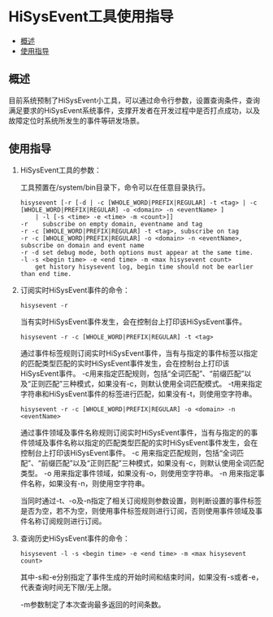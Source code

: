 # HiSysEvent工具使用指导<a name="ZH-CN_TOPIC_0000001231614021"></a>

-   [概述](#section1886702718521)
-   [使用指导](#section1210623418527)

## 概述<a name="section1886702718521"></a>

目前系统预制了HiSysEvent小工具，可以通过命令行参数，设置查询条件，查询满足要求的HiSysEvent系统事件，支撑开发者在开发过程中是否打点成功，以及故障定位时系统所发生的事件等研发场景。

## 使用指导<a name="section1210623418527"></a>

1.  HiSysEvent工具的参数：

    工具预置在/system/bin目录下，命令可以在任意目录执行。

    ```
    hisysevent [-r [-d | -c [WHOLE_WORD|PREFIX|REGULAR] -t <tag> | -c [WHOLE_WORD|PREFIX|REGULAR] -o <domain> -n <eventName> ]
        | -l [-s <time> -e <time> -m <count>]]
    -r    subscribe on empty domain, eventname and tag
    -r -c [WHOLE_WORD|PREFIX|REGULAR] -t <tag>, subscribe on tag
    -r -c [WHOLE_WORD|PREFIX|REGULAR] -o <domain> -n <eventName>, subscribe on domain and event name
    -r -d set debug mode, both options must appear at the same time.
    -l -s <begin time> -e <end time> -m <max hisysevent count>
        get history hisysevent log, begin time should not be earlier than end time.
    ```

2.  订阅实时HiSysEvent事件的命令：

    ```
    hisysevent -r
    ```

    当有实时HiSysEvent事件发生，会在控制台上打印该HiSysEvent事件。

    ```
    hisysevent -r -c [WHOLE_WORD|PREFIX|REGULAR] -t <tag>
    ```

    通过事件标签规则订阅实时HiSysEvent事件，当有与指定的事件标签以指定的匹配类型匹配的实时HiSysEvent事件发生，会在控制台上打印该HiSysEvent事件。
        -c用来指定匹配规则，包括“全词匹配”、“前缀匹配”以及“正则匹配”三种模式，如果没有-c，则默认使用全词匹配模式。
        -t用来指定字符串和HiSysEvent事件的标签进行匹配，如果没有-t，则使用空字符串。

	```
    hisysevent -r -c [WHOLE_WORD|PREFIX|REGULAR] -o <domain> -n <eventName>
    ```

    通过事件领域及事件名称规则订阅实时HiSysEvent事件，当有与指定的的事件领域及事件名称以指定的匹配类型匹配的实时HiSysEvent事件发生，会在控制台上打印该HiSysEvent事件。
        -c 用来指定匹配规则，包括“全词匹配”、“前缀匹配”以及“正则匹配”三种模式，如果没有-c，则默认使用全词匹配类型。
        -o 用来指定事件领域，如果没有-o，则使用空字符串。
        -n 用来指定事件名称，如果没有-n，则使用空字符串。

    当同时通过-t、-o及-n指定了相关订阅规则参数设置，则判断设置的事件标签是否为空，若不为空，则使用事件标签规则进行订阅，否则使用事件领域及事件名称订阅规则进行订阅。

3.  查询历史HiSysEvent事件的命令：

    ```
    hisysevent -l -s <begin time> -e <end time> -m <max hisysevent count>
    ```

    其中-s和-e分别指定了事件生成的开始时间和结束时间，如果没有-s或者-e，代表查询时间无下限/无上限。

    -m参数制定了本次查询最多返回的时间条数。


